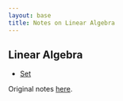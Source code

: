 ```yaml
---
layout: base
title: Notes on Linear Algebra
---
```


## Linear Algebra
- [Set](set.html)

Original notes [here](https://www.dropbox.com/sh/cxeogfwrlr14ate/AAB_7FiNKKqnHgFEkUDLqQTPa?dl=0).